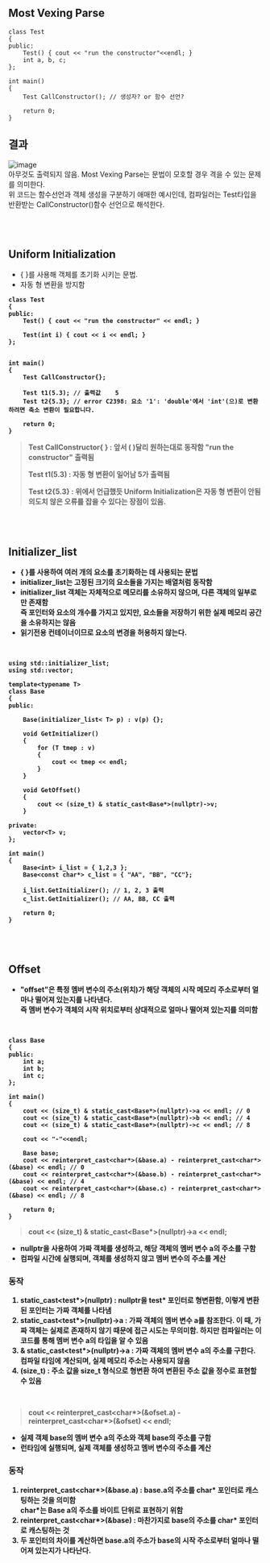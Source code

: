 ## Most Vexing Parse  

    class Test
    {
    public:
        Test() { cout << "run the constructor"<<endl; }
        int a, b, c;
    };

    int main()
    {
        Test CallConstructor(); // 생성자? or 함수 선언?

        return 0;
    }

## 결과
![image](https://github.com/KyeongHo-Kim/CPP/assets/80688911/73230e15-f0a7-48f0-9110-72af877cc1f4)
<br>
아무것도 출력되지 않음. Most Vexing Parse는 문법이 모호할 경우 격을 수 있는 문제를 의미한다.  
위 코드는 함수선언과 객체 생성을 구분하기 애매한 예시인데, 컴파일러는 Test타입을 반환받는 CallConstructor()함수 선언으로 해석한다.

<br><br>

## Uniform Initialization  <br>  

- { }를 사용해 객체를 초기화 시키는 문법.  
- 자동 형 변환을 방지함  

<b>

    class Test
    {
    public:
        Test() { cout << "run the constructor" << endl; }

        Test(int i) { cout << i << endl; }
    };


    int main()
    {
        Test CallConstructor{};

        Test t1(5.3); // 출력값	5
        Test t2{5.3}; // error C2398: 요소 '1': 'double'에서 'int'(으)로 변환하려면 축소 변환이 필요합니다.

        return 0;
    }
> Test CallConstructor{ } : 앞서 ( )달리 원하는대로 동작함 "run the constructor" 출력됨
> 
> Test t1(5.3) : 자동 형 변환이 일어남 5가 출력됨
>
> Test t2{5.3} : 위에서 언급했듯  Uniform Initialization은 자동 형 변환이 안됨  
> 의도치 않은 오류를 잡을 수 있다는 장점이 있음.


<br><br>

## Initializer_list  <br>  

- { }를 사용하여 여러 개의 요소를 초기화하는 데 사용되는 문법  
- initializer_list는 고정된 크기의 요소들을 가지는 배열처럼 동작함
- initializer_list 객체는 자체적으로 메모리를 소유하지 않으며, 다른 객체의 일부로만 존재함  
  즉 포인터와 요소의 개수를 가지고 있지만, 요소들을 저장하기 위한 실제 메모리 공간을 소유하지는 않음  
- 읽기전용 컨테이너이므로 요소의 변경을 허용하지 않는다.

<br>

    using std::initializer_list;
    using std::vector;

    template<typename T>
    class Base
    {
    public:
        
        Base(initializer_list< T> p) : v(p) {};

        void GetInitializer()
        {
            for (T tmep : v)
            {
                cout << tmep << endl;
            }
        }

        void GetOffset()
        {
            cout << (size_t) & static_cast<Base*>(nullptr)->v;
        }

    private:
        vector<T> v;
    };

    int main()
    {
        Base<int> i_list = { 1,2,3 };
        Base<const char*> c_list = { "AA", "BB", "CC"};

        i_list.GetInitializer(); // 1, 2, 3 출력
        c_list.GetInitializer(); // AA, BB, CC 출력

        return 0;
    }


<br><br>

## Offset
- "offset"은 특정 멤버 변수의 주소(위치)가 해당 객체의 시작 메모리 주소로부터 얼마나 떨어져 있는지를 나타낸다.  
  즉 멤버 변수가 객체의 시작 위치로부터 상대적으로 얼마나 떨어져 있는지를 의미함  

<br>

    class Base
    {
    public:
        int a;
        int b;
        int c;
    };

    int main()
    {
        cout << (size_t) & static_cast<Base*>(nullptr)->a << endl; // 0
        cout << (size_t) & static_cast<Base*>(nullptr)->b << endl; // 4
        cout << (size_t) & static_cast<Base*>(nullptr)->c << endl; // 8

        cout << "-"<<endl;

        Base base;
        cout << reinterpret_cast<char*>(&base.a) - reinterpret_cast<char*>(&base) << endl; // 0
        cout << reinterpret_cast<char*>(&base.b) - reinterpret_cast<char*>(&base) << endl; // 4
        cout << reinterpret_cast<char*>(&base.c) - reinterpret_cast<char*>(&base) << endl; // 8

        return 0;
    }

> cout << (size_t) & static_cast<Base*>(nullptr)->a << endl;
- nullptr을 사용하여 가짜 객체를 생성하고, 해당 객체의 멤버 변수 a의 주소를 구함  
- 컴파일 시간에 실행되며, 객체를 생성하지 않고 멤버 변수의 주소를 계산

### 동작

1. static_cast<test*>(nullptr) : nullptr을 test* 포인터로 형변환함, 이렇게 변환된 포인터는 가짜 객체를 나타냄  
2. static_cast<test*>(nullptr)->a : 가짜 객체의 멤버 변수 a를 참조한다. 이 때, 가짜 객체는 실제로 존재하지 않기 때문에 접근 시도는 무의미함. 하지만 컴파일러는 이 코드를 통해 멤버 변수 a의 타입을 알 수 있음  
3. & static_cast<test*>(nullptr)->a : 가짜 객체의 멤버 변수 a의 주소를 구한다. 컴파일 타임에 계산되며, 실제 메모리 주소는 사용되지 않음  
4. (size_t) : 주소 값을 size_t 형식으로 형변환 하여 변환된 주소 값을 정수로 표현할 수 있음  

<br>

> cout << reinterpret_cast<char*>(&ofset.a) - reinterpret_cast<char*>(&ofset) << endl;
- 실제 객체 base의 멤버 변수 a의 주소와 객체 base의 주소를 구함
- 런타임에 실행되며, 실제 객체를 생성하고 멤버 변수의 주소를 계산

### 동작
1. reinterpret_cast<char*>(&base.a) : base.a의 주소를 char* 포인터로 캐스팅하는 것을 의미함  
   char*는 Base a의 주소를 바이트 단위로 표현하기 위함
2. reinterpret_cast<char*>(&base) : 마찬가지로 base의 주소를 char* 포인터로 캐스팅하는 것
3. 두 포인터의 차이를 계산하면 base.a의 주소가 base의 시작 주소로부터 얼마나 떨어져 있는지가 나타난다.
